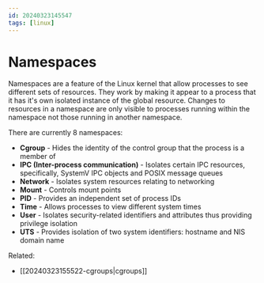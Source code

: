 ```yaml
---
id: 20240323145547
tags: [linux]
---
```


# Namespaces

Namespaces are a feature of the Linux kernel that allow processes to see
different sets of resources. They work by making it appear to a process
that it has it's own isolated instance of the global resource.  Changes
to resources in a namespace are only visible to processes running within
the namespace not those running in another namespace.

There are currently 8 namespaces:
* **Cgroup** - Hides the identity of the control group that the process is
a member of
* **IPC (Inter-process communication)** - Isolates certain IPC resources,
specifically, SystemV IPC objects and POSIX message queues
* **Network** - Isolates system resources relating to networking
* **Mount** - Controls mount points
* **PID** - Provides an independent set of process IDs
* **Time** - Allows processes to view different system times
* **User** - Isolates security-related identifiers and attributes thus
providing privilege isolation
* **UTS** - Provides isolation of two system identifiers: hostname and NIS
domain name

Related:
  * [[20240323155522-cgroups|cgroups]]

